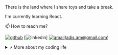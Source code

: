 <html>

There is the land where I share toys and take a break.

I'm currently learning React.

📫  How to reach me?


[![github](https://img.shields.io/static/v1?style=flat-square&logo=github&label=&message=@adis-aljic&color=5b5b5b&labelColor=5b5b5b)](https://github.com/adis-aljic)
[![linkedin](https://img.shields.io/static/v1?style=flat-square&logo=linkedin&label=&message=@adis-aljic&color=5b5b5b&labelColor=5b5b5b)]
 [![gmail](https://img.shields.io/static/v1?style=flat-square&logo=gmail&label=&message=@adis-aljic&color=5b5b5b&labelColor=5b5b5b)](https://www.linkedin.com/in/adis-aljic-056b13239/)(adis.qm@gmail.com)

<details>
<summary>⚡️ More about my coding life</summary>
<br />

![Top Langs](https://github-readme-stats.vercel.app/api/top-langs/?username=adis-aljic&layout=compact&hide=css,html)

![Adis's github stats](https://github-readme-stats.vercel.app/api?username=adis-aljic&count_private=true&show_icons=true&theme=onedark)

</details>

 </html>
